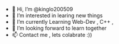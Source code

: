 - 👋 Hi, I’m @kinglo200509
- 👀 I’m interested in learing new things
- 🌱 I’m currently Learning Web-Dev , C++ , 
- 💞️ I’m looking forward to learn together
- 📫 Contact me , lets colabrate :))

<!---
kinglo200509/kinglo200509 is a ✨ special ✨ repository because its `README.md` (this file) appears on your GitHub profile.
You can click the Preview link to take a look at your changes.
--->
